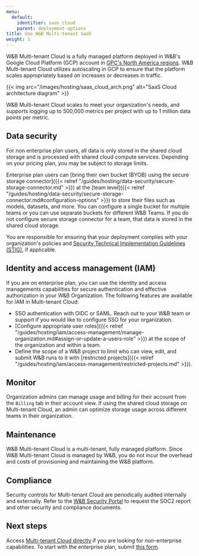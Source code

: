 ```yaml
---
menu:
  default:
    identifier: saas_cloud
    parent: deployment-options
title: Use W&B Multi-tenant SaaS
weight: 1
---
```


W&B Multi-tenant Cloud is a fully managed platform deployed in W&B's Google Cloud Platform (GCP) account in [GPC's North America regions](https://cloud.google.com/compute/docs/regions-zones). W&B Multi-tenant Cloud utilizes autoscaling in GCP to ensure that the platform scales appropriately based on increases or decreases in traffic. 

{{< img src="/images/hosting/saas_cloud_arch.png" alt="SaaS Cloud architecture diagram" >}}

W&B Multi-tenant Cloud scales to meet your organization's needs, and supports logging up to 500,000 metrics per project with up to 1 million data points per metric.

## Data security

For non enterprise plan users, all data is only stored in the shared cloud storage and is processed with shared cloud compute services. Depending on your pricing plan, you may be subject to storage limits.

Enterprise plan users can [bring their own bucket (BYOB) using the secure storage connector]({{< relref "/guides/hosting/data-security/secure-storage-connector.md" >}}) at the [team level]({{< relref "/guides/hosting/data-security/secure-storage-connector.md#configuration-options" >}}) to store their files such as models, datasets, and more. You can configure a single bucket for multiple teams or you can use separate buckets for different W&B Teams. If you do not configure secure storage connector for a team, that data is stored in the shared cloud storage.

You are responsible for ensuring that your deployment complies with your organization's policies and [Security Technical Implementation Guidelines (STIG)](https://en.wikipedia.org/wiki/Security_Technical_Implementation_Guide), if applicable.

## Identity and access management (IAM)
If you are on enterprise plan, you can use the identity and access managements capabilities for secure authentication and effective authorization in your W&B Organization. The following features are available for IAM in Multi-tenant Cloud:

* SSO authentication with OIDC or SAML. Reach out to your W&B team or support if you would like to configure SSO for your organization.
* [Configure appropriate user roles]({{< relref "/guides/hosting/iam/access-management/manage-organization.md#assign-or-update-a-users-role" >}}) at the scope of the organization and within a team.
* Define the scope of a W&B project to limit who can view, edit, and submit W&B runs to it with [restricted projects]({{< relref "/guides/hosting/iam/access-management/restricted-projects.md" >}}).

## Monitor
Organization admins can manage usage and billing for their account from the `Billing` tab in their account view. If using the shared cloud storage on Multi-tenant Cloud, an admin can optimize storage usage across different teams in their organization.

## Maintenance
W&B Multi-tenant Cloud is a multi-tenant, fully managed platform. Since W&B Multi-tenant Cloud is managed by W&B, you do not incur the overhead and costs of provisioning and maintaining the W&B platform.

## Compliance 
Security controls for Multi-tenant Cloud are periodically audited internally and externally. Refer to the [W&B Security Portal](https://security.wandb.ai/) to request the SOC2 report and other security and compliance documents.

## Next steps
Access [Multi-tenant Cloud directly](https://wandb.ai) if you are looking for non-enterprise capabilities. To start with the enterprise plan, submit [this form](https://wandb.ai/site/for-enterprise/multi-tenant-saas-trial).